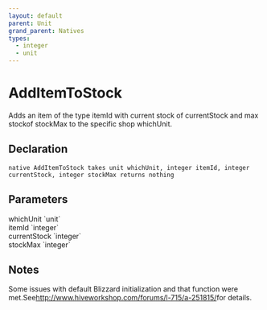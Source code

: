 ```yaml
---
layout: default
parent: Unit
grand_parent: Natives
types:
  - integer
  - unit
---
```


# AddItemToStock
Adds an item of the type itemId with current stock of currentStock and max stockof stockMax to the specific shop whichUnit.

## Declaration

```
native AddItemToStock takes unit whichUnit, integer itemId, integer currentStock, integer stockMax returns nothing
```

## Parameters
<dl>
  <dt>whichUnit `unit`</dt>
  <dd></dd>

  <dt>itemId `integer`</dt>
  <dd></dd>

  <dt>currentStock `integer`</dt>
  <dd></dd>

  <dt>stockMax `integer`</dt>
  <dd></dd>
</dl>

## Notes 
Some issues with default Blizzard initialization and that function were met.See<http://www.hiveworkshop.com/forums/l-715/a-251815/>for details.